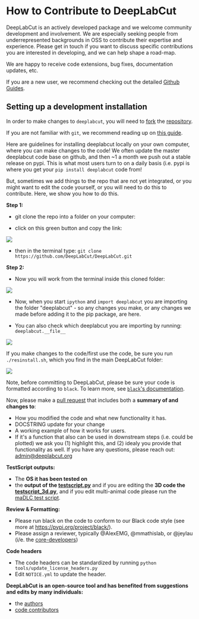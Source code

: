 # How to Contribute to DeepLabCut

DeepLabCut is an actively developed package and we welcome community development and involvement. We are especially seeking people from underrepresented backgrounds in OSS to contribute their expertise and experience. Please get in touch if you want to discuss specific contributions you are interested in developing, and we can help shape a road-map.

We are happy to receive code extensions, bug fixes, documentation updates, etc.

If you are a new user, we recommend checking out the detailed [Github Guides](https://guides.github.com).

## Setting up a development installation

In order to make changes to `deeplabcut`, you will need to [fork](https://guides.github.com/activities/forking/#fork) the
[repository](https://github.com/deeplabcut/deeplabcut).

If you are not familiar with `git`, we recommend reading up on [this guide](https://guides.github.com/introduction/git-handbook/#basic-git).

Here are guidelines for installing deeplabcut locally on your own computer, where you can make changes to the code! We often update the master deeplabcut code base on github, and then ~1 a month we push out a stable release on pypi. This is what most users turn to on a daily basis (i.e. pypi is where you get your `pip install deeplabcut` code from! 

But, sometimes we add things to the repo that are not yet integrated, or you might want to edit the code yourself, or you will need to do this to contribute. Here, we show you how to do this. 

**Step 1:**

- git clone the repo into a folder on your computer:  

- click on this green button and copy the link:

![](https://images.squarespace-cdn.com/content/v1/57f6d51c9f74566f55ecf271/1581984907363-G8AFGX4V20Y1XD1PSZAK/ke17ZwdGBToddI8pDm48kGJBV0_F4LE4_UtCip_K_3lZw-zPPgdn4jUwVcJE1ZvWEtT5uBSRWt4vQZAgTJucoTqqXjS3CfNDSuuf31e0tVE0ejQCe16973Pm-pux3j5_Oqt57D2H0YbaJ3tl8vn_eR926scO3xePJoa6uVJa9B4/gitclone.png?format=500w)

- then in the terminal type: `git clone https://github.com/DeepLabCut/DeepLabCut.git`

**Step 2:**

- Now you will work from the terminal inside this cloned folder:

![](https://images.squarespace-cdn.com/content/v1/57f6d51c9f74566f55ecf271/1581985288123-V8XUAY0C0ZDNJ5WBHB7Y/ke17ZwdGBToddI8pDm48kIsGBOdR9tS_SxF6KQXIcDtZw-zPPgdn4jUwVcJE1ZvWQUxwkmyExglNqGp0IvTJZUJFbgE-7XRK3dMEBRBhUpz3c8X74DzCy4P3pv-ZANOdh-3ZL9iVkcryTbbTskaGvEc42UcRKU-PHxLXKM6ZekE/terminal.png?format=750w)

- Now, when you start `ipython` and `import deeplabcut` you are importing the folder "deeplabcut" - so any changes you make, or any changes we made before adding it to the pip package, are here.

- You can also check which deeplabcut you are importing by running: `deeplabcut.__file__`

![](https://images.squarespace-cdn.com/content/v1/57f6d51c9f74566f55ecf271/1581985466026-94OCSZJ5TL8U52JLB5VU/ke17ZwdGBToddI8pDm48kNdOD5iqmBzHwUaWGKS6qHBZw-zPPgdn4jUwVcJE1ZvWQUxwkmyExglNqGp0IvTJZUJFbgE-7XRK3dMEBRBhUpyQPoegsR7K4odW9xcCi1MIHmvHh95_BFXYdKinJaRhV61R4G3qaUq94yWmtQgdj1A/importlocal.png?format=750w)

If you make changes to the code/first use the code, be sure you run `./resinstall.sh`, which you find in the main DeepLabCut folder:

![](https://images.squarespace-cdn.com/content/v1/57f6d51c9f74566f55ecf271/1609353210708-FRNREI7HUNS4GLDSJ00G/ke17ZwdGBToddI8pDm48kAya1IcSd32bok4WHvykeicUqsxRUqqbr1mOJYKfIPR7LoDQ9mXPOjoJoqy81S2I8N_N4V1vUb5AoIIIbLZhVYy7Mythp_T-mtop-vrsUOmeInPi9iDjx9w8K4ZfjXt2dq18t0tDkB2HMfL2JGcLHN27k5rSOPIU8nEAZT0p1MiSCjLISwBs8eEdxAxTptZAUg/Screen+Shot+2020-12-30+at+7.33.16+PM.png?format=2500w)



Note, before committing to DeepLabCut, please be sure your code is formatted according to `black`. To learn more,
see [`black`'s documentation](https://black.readthedocs.io/en/stable/).

Now, please make a [pull request](https://github.com/DeepLabCut/DeepLabCut/pull/new/) that includes both a **summary of and changes to**:

- How you modified the code and what new functionality it has.
- DOCSTRING update for your change
- A working example of how it works for users. 
- If it's a function that also can be used in downstream steps (i.e. could be plotted) we ask you (1) highlight this, and (2) idealy you provide that functionality as well. If you have any questions, please reach out: admin@deeplabcut.org 

**TestScript outputs:**

- The **OS it has been tested on**
- the **output of the [testscript.py](/examples/testscript.py)** and if you are editing the **3D code the [testscript_3d.py](/examples/testscript_3d.py)**, and if you edit multi-animal code please run the [maDLC test script](https://github.com/DeepLabCut/DeepLabCut/blob/master/examples/testscript_multianimal.py).

**Review & Formatting:**

- Please run black on the code to conform to our Black code style (see more at https://pypi.org/project/black/). 
- Please assign a reviewer, typically @AlexEMG, @mmathislab, or @jeylau (i/e. the [core-developers](https://github.com/orgs/DeepLabCut/teams/core-developers/members))

**Code headers**

- The code headers can be standardized by running `python tools/update_license_headers.py`
- Edit `NOTICE.yml` to update the header. 

**DeepLabCut is an open-source tool and has benefited from suggestions and edits by many individuals:**

- the [authors](/AUTHORS)
- [code contributors](https://github.com/DeepLabCut/DeepLabCut/graphs/contributors)

